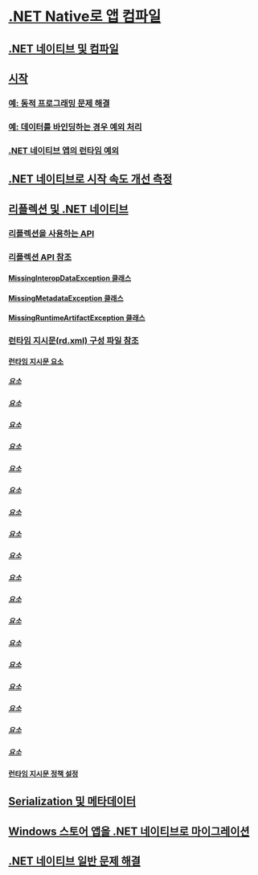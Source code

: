 # [.NET Native로 앱 컴파일](index.md)
## [.NET 네이티브 및 컴파일](net-native-and-compilation.md)
## [시작](getting-started-with-net-native.md)
### [예: 동적 프로그래밍 문제 해결](example-troubleshooting-dynamic-programming.md)
### [예: 데이터를 바인딩하는 경우 예외 처리](example-handling-exceptions-when-binding-data.md)
### [.NET 네이티브 앱의 런타임 예외](runtime-exceptions-in-net-native-apps.md)
## [.NET 네이티브로 시작 속도 개선 측정](measuring-startup-improvement-with-net-native.md)
## [리플렉션 및 .NET 네이티브](reflection-and-net-native.md)
### [리플렉션을 사용하는 API](apis-that-rely-on-reflection.md)
### [리플렉션 API 참조](net-native-reflection-api-reference.md)
#### [MissingInteropDataException 클래스](missinginteropdataexception-class-net-native.md)
#### [MissingMetadataException 클래스](missingmetadataexception-class-net-native.md)
#### [MissingRuntimeArtifactException 클래스](missingruntimeartifactexception-class-net-native.md)
### [런타임 지시문(rd.xml) 구성 파일 참조](runtime-directives-rd-xml-configuration-file-reference.md)
#### [런타임 지시문 요소](runtime-directive-elements.md)
##### [<Application> 요소](application-element-net-native.md)
##### [<Assembly> 요소](assembly-element-net-native.md)
##### [<AttributeImplies> 요소](attributeimplies-element-net-native.md)
##### [<Directives> 요소](directives-element-net-native.md)
##### [<Event> 요소](event-element-net-native.md)
##### [<Field> 요소](field-element-net-native.md)
##### [<GenericParameter> 요소](genericparameter-element-net-native.md)
##### [<ImpliesType> 요소](impliestype-element-net-native.md)
##### [<Library> 요소](library-element-net-native.md)
##### [<Method> 요소](method-element-net-native.md)
##### [<MethodInstantiation> 요소](methodinstantiation-element-net-native.md)
##### [<Namespace> 요소](namespace-element-net-native.md)
##### [<Parameter> 요소](parameter-element-net-native.md)
##### [<Property> 요소](property-element-net-native.md)
##### [<Subtypes> 요소](subtypes-element-net-native.md)
##### [<Type> 요소](type-element-net-native.md)
##### [<TypeInstantiation> 요소](typeinstantiation-element-net-native.md)
##### [<TypeParameter> 요소](typeparameter-element-net-native.md)
#### [런타임 지시문 정책 설정](runtime-directive-policy-settings.md)
## [Serialization 및 메타데이터](serialization-and-metadata.md)
## [Windows 스토어 앱을 .NET 네이티브로 마이그레이션](migrating-your-windows-store-app-to-net-native.md)
## [.NET 네이티브 일반 문제 해결](net-native-general-troubleshooting.md)
